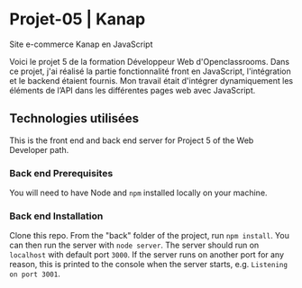 # Projet-05 | Kanap #
Site e-commerce Kanap en JavaScript

Voici le projet 5 de la formation Développeur Web d'Openclassrooms. Dans ce projet, j'ai réalisé la partie fonctionnalité front en JavaScript, l'intégration et le backend étaient fournis. Mon travail était d'intégrer dynamiquement les éléments de l’API dans les différentes pages web avec JavaScript.

## Technologies utilisées





This is the front end and back end server for Project 5 of the Web Developer path. 

### Back end Prerequisites ###

You will need to have Node and `npm` installed locally on your machine.

### Back end Installation ###

Clone this repo. From the "back" folder of the project, run `npm install`. You 
can then run the server with `node server`. 
The server should run on `localhost` with default port `3000`. If the
server runs on another port for any reason, this is printed to the
console when the server starts, e.g. `Listening on port 3001`.
